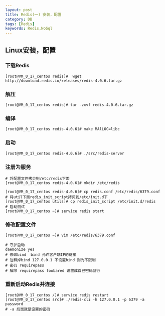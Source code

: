 ```yaml
---
layout: post
title: Redis(一) 安装，配置
category: DB
tags: [Redis]
keywords: Redis,NoSql
---
```


## Linux安装，配置

### 下载Redis

  ~~~ shell
  [root@VM_0_17_centos redis]#  wget http://download.redis.io/releases/redis-4.0.6.tar.gz
  ~~~

### 解压
  ~~~ shell
  [root@VM_0_17_centos redis]# tar -zxvf redis-4.0.6.tar.gz 
  ~~~
### 编译
  ~~~ shell
  [root@VM_0_17_centos redis-4.0.6]# make MAlLOC=libc
  ~~~
### 启动
  ~~~ shell
  [root@VM_0_17_centos redis-4.0.6]# ./src/redis-server
  ~~~
### 注册为服务
  ~~~ shell
  # 将配置文件拷贝到/etc/redis下面
  [root@VM_0_17_centos redis-4.0.6]# mkdir /etc/redis
  
  [root@VM_0_17_centos redis-4.0.6]# cp redis.conf /etc/redis/6379.conf
  # 将util下面redis_init_script拷贝到/etc/init.d下
  [root@VM_0_17_centos utils]# cp redis_init_script /etc/init.d/redis
  # 启动测试
  [root@VM_0_17_centos ~]# service redis start
  ~~~
### 修改配置文件
  ~~~ shell
  [root@VM_0_17_centos ~]# vim /etc/redis/6379.conf
  
  # 守护启动
  daemonize yes 
  # 修改bind  bind 允许客户端IP的链接
  # 注释掉bind 127.0.0.1 不设置bind 则为不限制
  # 密码 requirepass 
  # 解除 requirepass foobared 设置成自己密码就行
  ~~~
### 重新启动Redis并连接
  ~~~ shell
  [root@VM_0_17_centos /]# service redis restart
  [root@VM_0_17_centos src]# ./redis-cli -h 127.0.0.1 -p 6379 -a password
  # -a 后面就是设置的密码
  ~~~